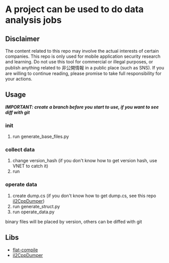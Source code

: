 # A project can be used to do data analysis jobs

## Disclaimer
The content related to this repo may involve the actual interests of certain companies. This repo is only used for mobile application security research and learning. Do not use this tool for commercial or illegal purposes, or publish anything related to 非公開情報 in a public place (such as SNS). If you are willing to continue reading, please promise to take full responsibility for your actions.
## Usage
***IMPORTANT: create a branch before you start to use, if you want to see diff with git***
### init
1. run generate_base_files.py

### collect data
1. change version_hash (if you don't know how to get version hash, use VNET to catch it)
2. run

### operate data
1. create dump.cs (if you don't know how to get dump.cs, see this repo [il2CppDumper](https://github.com/Perfare/Il2CppDumper))
2. run generate_struct.py
3. run operate_data.py

binary files will be placed by version, others can be diffed with git

## Libs
- [flat-compile](https://github.com/google/flatbuffers)
- [il2CppDumper](https://github.com/Perfare/Il2CppDumper)
